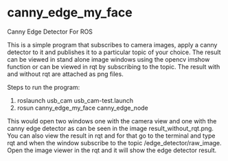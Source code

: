 # canny_edge_my_face
Canny Edge Detector For ROS

This is a simple program that subscribes to camera images, apply a canny detector to it and publishes it to a particular 
topic of your choice. The result can be viewed in stand alone image windows using the opencv imshow function or can be viewed
in rqt by subscribing to the topic. The result with and without rqt are attached as png files.

Steps to run the program:
1. roslaunch usb_cam usb_cam-test.launch
2. rosun canny_edge_my_face canny_edge_node

This would open two windows one with the camera view and one with the canny edge detector as can be seen in the image 
result_without_rqt.png. You can also view the result in rqt and for that go to the terminal and type rqt and when the window
subscribe to the topic /edge_detector/raw_image. Open the image viewer in the rqt and it will show the edge detector result.
